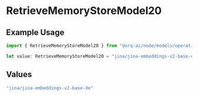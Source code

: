 # RetrieveMemoryStoreModel20

## Example Usage

```typescript
import { RetrieveMemoryStoreModel20 } from "@orq-ai/node/models/operations";

let value: RetrieveMemoryStoreModel20 = "jina/jina-embeddings-v2-base-de";
```

## Values

```typescript
"jina/jina-embeddings-v2-base-de"
```